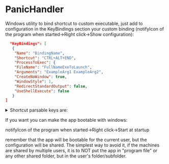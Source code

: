 # PanicHandler

Windows utility to bind shortcut to custom executable, just add to configuration in the KeyBindings section your custom binding
(notifyIcon of the program when started->Right click->Show configuration):

```json
  "KeyBindings": [
   {
    "Name": "BindingName",
    "Shortcut": "CTRL+ALT+END",
    "ProcessToExec": {
    "FileName": "FullNameExeToLaunch",
    "Arguments": "ExampleArg1 ExampleArg2",
    "CreateNoWindow": true,
    "WindowStyle": 1,
    "RedirectStandardOutput": false,
    "UseShellExecute": false
   }
]
```

<details>
  <summary>Shortcut parsable keys are:</summary>
  
```csharp
  D0  D1  D2  D3  D4  D5  D6  D7  D8  D9
  
  A  B  C  D  E  F  G  H  I  J  K  L  M  N  O  P  Q  R  S  T  U  V  W  X  Y  Z  
  
  F1  F2  F3  F4  F5  F6  F7  F8  F9  F10  F11  F12  F13  F14  F15  F16  F17  F18  F19  F20  F21  F22  F23  F24
  
  NUMPAD0  NUMPAD1  NUMPAD2  NUMPAD3  NUMPAD4  NUMPAD5  NUMPAD6  NUMPAD7  NUMPAD8  NUMPAD9
  
  OEM1  OEM102  OEM2  OEM3  OEM4  OEM5  OEM6  OEM7  OEM8  
  
  BROWSERBACK  BROWSERFAVORITES  BROWSERFORWARD  BROWSERHOME  BROWSERREFRESH  BROWSERSEARCH  BROWSERSTOP
  
  OEMBACKSLASH  OEMCLEAR  OEMCLOSEBRACKETS  OEMCOMMA  OEMMINUS  OEMOPENBRACKETS  OEMPERIOD  OEMPIPE  OEMPLUS  OEMQUESTION  OEMQUOTES  OEMSEMICOLON  OEMTILDE
  
  ALT CTRL DELETE ALTKEY CONTROL CONTROLKEY SHIFT SHIFTKEY HOME END ENTER ESCAPE INSERT LWIN BACK CANCEL SNAPSHOT PRINTSCREEN TAB SPACE
  
  LEFT RIGHT UP DOWN PAGEDOWN PAGEUP
  
  ```
  Other reference can be found in KeyBinding.cs file.
  
</details>

If you want you can make the app bootable with windows:

notifyIcon of the program when started->Right click->Start at startup

remember that the app will be bootable for the current user, but the configuration will be shared. The simplest way to avoid it,
if the machines are shared by multiple users, it is to NOT put the app in "program file" or any other shared folder, but in the user's folder/subfolder.
